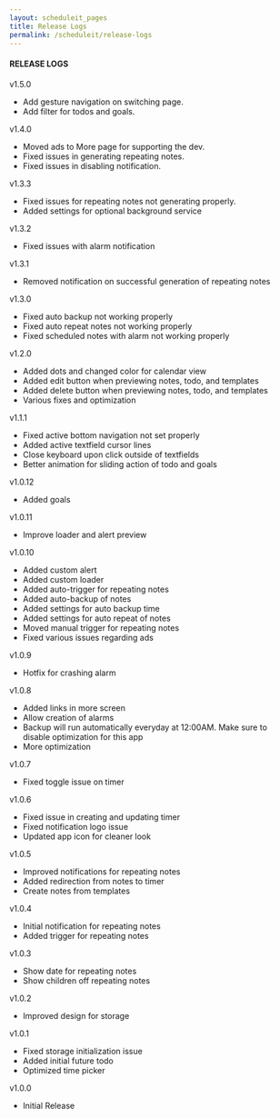 ```yaml
---
layout: scheduleit_pages
title: Release Logs
permalink: /scheduleit/release-logs
---
```


<div>
	<div class="mb-3">
		<h4>RELEASE LOGS</h4>
	</div>
	<div class="mb-3">
		<div class="col-12">
			<p>v1.5.0</p>
			<ul>
				<li>Add gesture navigation on switching page.</li>
				<li>Add filter for todos and goals.</li>
			</ul>
		</div>
		<div class="col-12">
			<p>v1.4.0</p>
			<ul>
				<li>Moved ads to More page for supporting the dev.</li>
				<li>Fixed issues in generating repeating notes.</li>
				<li>Fixed issues in disabling notification.</li>
			</ul>
		</div>
		<div class="col-12">
			<p>v1.3.3</p>
			<ul>
				<li>Fixed issues for repeating notes not generating properly.</li>
				<li>Added settings for optional background service</li>
			</ul>
		</div>
		<div class="col-12">
			<p>v1.3.2</p>
			<ul>
				<li>Fixed issues with alarm notification</li>
			</ul>
		</div>
		<div class="col-12">
			<p>v1.3.1</p>
			<ul>
				<li>Removed notification on successful generation of repeating notes</li>
			</ul>
		</div>
		<div class="col-12">
			<p>v1.3.0</p>
			<ul>
				<li>Fixed auto backup not working properly</li>
				<li>Fixed auto repeat notes not working properly</li>
				<li>Fixed scheduled notes with alarm not working properly</li>
			</ul>
		</div>
		<div class="col-12">
			<p>v1.2.0</p>
			<ul>
				<li>Added dots and changed color for calendar view</li>
				<li>Added edit button when previewing notes, todo, and templates</li>
				<li>Added delete button when previewing notes, todo, and templates</li>
				<li>Various fixes and optimization</li>
			</ul>
		</div>
		<div class="col-12">
			<p>v1.1.1</p>
			<ul>
				<li>Fixed active bottom navigation not set properly</li>
				<li>Added active textfield cursor lines</li>
				<li>Close keyboard upon click outside of textfields</li>
				<li>Better animation for sliding action of todo and goals</li>
			</ul>
		</div>
		<div class="col-12">
			<p>v1.0.12</p>
			<ul>
				<li>Added goals</li>
			</ul>
		</div>
		<div class="col-12">
			<p>v1.0.11</p>
			<ul>
				<li>Improve loader and alert preview</li>
			</ul>
		</div>
		<div class="col-12">
			<p>v1.0.10</p>
			<ul>
				<li>Added custom alert</li>
				<li>Added custom loader</li>
				<li>Added auto-trigger for repeating notes</li>
				<li>Added auto-backup of notes</li>
				<li>Added settings for auto backup time</li>
				<li>Added settings for auto repeat of notes</li>
				<li>Moved manual trigger for repeating notes</li>
				<li>Fixed various issues regarding ads</li>
			</ul>
		</div>
		<div class="col-12">
			<p>v1.0.9</p>
			<ul>
				<li>Hotfix for crashing alarm</li>
			</ul>
		</div>
		<div class="col-12">
			<p>v1.0.8</p>
			<ul>
				<li>Added links in more screen</li>
				<li>Allow creation of alarms</li>
				<li>Backup will run automatically everyday at 12:00AM. Make sure to disable optimization for this app</li>
				<li>More optimization</li>
			</ul>
		</div>
		<div class="col-12">
			<p>v1.0.7</p>
			<ul>
				<li>Fixed toggle issue on timer</li>
			</ul>
		</div>
		<div class="col-12">
			<p>v1.0.6</p>
			<ul>
				<li>Fixed issue in creating and updating timer</li>
				<li>Fixed notification logo issue</li>
				<li>Updated app icon for cleaner look</li>
			</ul>
		</div>
		<div class="col-12">
			<p>v1.0.5</p>
			<ul>
				<li>Improved notifications for repeating notes</li>
				<li>Added redirection from notes to timer</li>
				<li>Create notes from templates</li>
			</ul>
		</div>
		<div class="col-12">
			<p>v1.0.4</p>
			<ul>
				<li>Initial notification for repeating notes</li>
				<li>Added trigger for repeating notes</li>
			</ul>
		</div>
		<div class="col-12">
			<p>v1.0.3</p>
			<ul>
				<li>Show date for repeating notes</li>
				<li>Show children off repeating notes</li>
			</ul>
		</div>
		<div class="col-12">
			<p>v1.0.2</p>
			<ul>
				<li>Improved design for storage</li>
			</ul>
		</div>
		<div class="col-12">
			<p>v1.0.1</p>
			<ul>
				<li>Fixed storage initialization issue</li>
				<li>Added initial future todo</li>
				<li>Optimized time picker</li>
			</ul>
		</div>
		<div class="col-12">
			<p>v1.0.0</p>
			<ul>
				<li>Initial Release</li>
			</ul>
		</div>
	</div>
</div>
